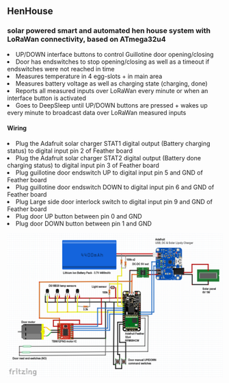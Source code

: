 <h2>HenHouse</h2>
<h3>solar powered smart and automated hen house system with LoRaWan connectivity, based on ATmega32u4</h3>

<li>UP/DOWN interface buttons to control Guillotine door opening/closing</li>
<li>Door has endswitches to stop opening/closing as well as a timeout if endswitches were not reached in time</li> 
<li>Measures temperature in 4 egg-slots + in main area</li>
<li>Measures battery voltage as well as charging state (charging, done)</li>
<li>Reports all measured inputs over LoRaWan every minute or when an interface button is activated</li>
<li>Goes to DeepSleep until UP/DOWN buttons are pressed + wakes up every minute to broadcast data over LoRaWan measured inputs</li>

<h4>Wiring</h4>
<li>Plug the Adafruit solar charger STAT1 digital output (Battery charging status) to digital input pin 2 of Feather board</li>
<li>Plug the Adafruit solar charger STAT2 digital output (Battery done charging status) to digital input pin 3 of Feather board</li>
<li>Plug guillotine door endswitch UP to digital input pin 5 and GND of Feather board</li>
<li>Plug guillotine door endswitch DOWN to digital input pin 6 and GND of Feather board</li>
<li>Plug Large side door interlock switch to digital input pin 9 and GND of Feather board</li>
<li>Plug door UP button between pin 0 and GND</li>
<li>Plug door DOWN button between pin 1 and GND</li>

<p align="center"> <img src="/Hardware/HenHouse schematics.png" width="702" title="Schematics"> </p> <br /><br />
